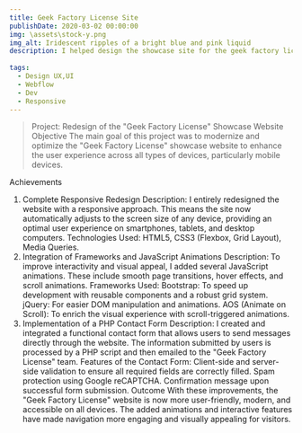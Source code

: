 ```yaml
---
title: Geek Factory License Site
publishDate: 2020-03-02 00:00:00
img: \assets\stock-y.png
img_alt: Iridescent ripples of a bright blue and pink liquid
description: I helped design the showcase site for the geek factory license. My task was to adapt the CSS to fit the site and add JS animations.
  
tags:
  - Design UX,UI
  - Webflow
  - Dev
  - Responsive
---
```


> Project: Redesign of the "Geek Factory License" Showcase Website
Objective
The main goal of this project was to modernize and optimize the "Geek Factory License" showcase website to enhance the user experience across all types of devices, particularly mobile devices.

Achievements
1. Complete Responsive Redesign
Description: I entirely redesigned the website with a responsive approach. This means the site now automatically adjusts to the screen size of any device, providing an optimal user experience on smartphones, tablets, and desktop computers.
Technologies Used: HTML5, CSS3 (Flexbox, Grid Layout), Media Queries.
2. Integration of Frameworks and JavaScript Animations
Description: To improve interactivity and visual appeal, I added several JavaScript animations. These include smooth page transitions, hover effects, and scroll animations.
Frameworks Used:
Bootstrap: To speed up development with reusable components and a robust grid system.
jQuery: For easier DOM manipulation and animations.
AOS (Animate on Scroll): To enrich the visual experience with scroll-triggered animations.
3. Implementation of a PHP Contact Form
Description: I created and integrated a functional contact form that allows users to send messages directly through the website. The information submitted by users is processed by a PHP script and then emailed to the "Geek Factory License" team.
Features of the Contact Form:
Client-side and server-side validation to ensure all required fields are correctly filled.
Spam protection using Google reCAPTCHA.
Confirmation message upon successful form submission.
Outcome
With these improvements, the "Geek Factory License" website is now more user-friendly, modern, and accessible on all devices. The added animations and interactive features have made navigation more engaging and visually appealing for visitors.